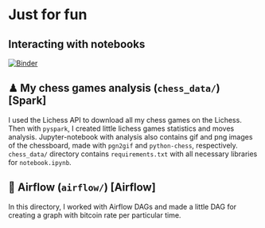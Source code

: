 # Just for fun
## Interacting with notebooks
[![Binder](https://mybinder.org/badge_logo.svg)](https://mybinder.org/v2/gh/roykoand/data_projects/HEAD)

## ♟ My chess games analysis (```chess_data/```) [Spark]
I used the Lichess API to download all my chess games on the Lichess. Then with ```pyspark```, I created little lichess games statistics and moves analysis. Jupyter-notebook with analysis also contains gif and png images of the chessboard, made with ```pgn2gif``` and ```python-chess```, respectively. ```chess_data/``` directory contains ```requirements.txt``` with all necessary libraries for ```notebook.ipynb```.

## 💨 Airflow (```airflow/```) [Airflow]
In this directory, I worked with Airflow DAGs and made a little DAG for creating a graph with bitcoin rate per particular time.